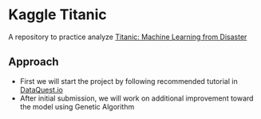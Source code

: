 # Kaggle Titanic

A repository to practice analyze [Titanic: Machine Learning from Disaster](https://www.kaggle.com/c/titanic)

## Approach

-  First we will start the project by following recommended tutorial in [DataQuest.io](https://www.dataquest.io/mission/74/getting-started-with-kaggle)
-  After initial submission, we will work on additional improvement toward the model using Genetic Algorithm


